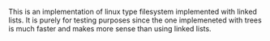 This is an implementation of linux type filesystem implemented with linked lists.
It is purely for testing purposes since the one implemeneted with trees is much faster and makes more sense than using linked lists.
